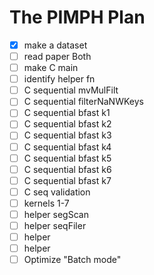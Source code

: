 # The PIMPH Plan

- [x] make a dataset
- [ ] read paper Both
- [ ] make C main
- [ ] identify helper fn
- [ ] C sequential mvMulFilt
- [ ] C sequential filterNaNWKeys
- [ ] C sequential bfast k1
- [ ] C sequential bfast k2
- [ ] C sequential bfast k3
- [ ] C sequential bfast k4
- [ ] C sequential bfast k5
- [ ] C sequential bfast k6
- [ ] C sequential bfast k7
- [ ] C seq validation
- [ ] kernels 1-7
- [ ] helper segScan
- [ ] helper seqFiler
- [ ] helper
- [ ] helper
- [ ] Optimize "Batch mode"
